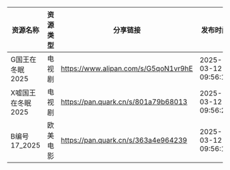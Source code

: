 | 资源名称        | 资源类型 | 分享链接                                 | 发布时间                |
| ----------- | ---- | ------------------------------------ | ------------------- |
| G国王在冬眠2025  | 电视剧  | https://www.alipan.com/s/G5qoN1vr9hE | 2025-03-12 09:56:19 |
| X嘘国王在冬眠2025 | 电视剧  | https://pan.quark.cn/s/801a79b68013  | 2025-03-12 09:56:23 |
| B编号17_2025  | 欧美电影 | https://pan.quark.cn/s/363a4e964239  | 2025-03-12 09:56:14 |
